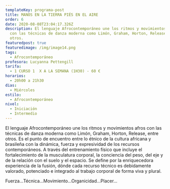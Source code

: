 ```yaml
---
templateKey: programa-post
title: MANOS EN LA TIERRA PIÉS EN EL AIRE
order: 6
date: 2020-08-08T23:04:17.326Z
description: El lenguaje Afrocontemporáneo une los ritmos y movimientos afros
  con las técnicas de danza moderna como Limón, Graham, Horton, Release, entre
  otros.
featuredpost: true
featuredimage: /img/image14.png
tags:
  - Afrocontemporáneo
profesora: Lucyanna Pettengill
tarifa:
  - 1 CURSO 1  X A LA SEMANA (1H30) - 60 €
horarios:
  - 20h00 a 21h30
dias:
  - Miércoles
estilo:
  - Afrocontemporáneo
nivel:
  - Iniciación
  - Intermedio
---
```


El lenguaje Afrocontemporáneo une los ritmos y movimientos afros con las técnicas de danza moderna como Limón, Graham, Horton, Release, entre otros. Es el punto de encuentro entre lo étnico de la cultura africana y brasileña con la dinámica, fuerza y expresividad de los recursos contemporáneos.
A través del entrenamiento físico que incluye el fortalecimiento de la musculatura corporal, la conciencia del peso, del eje y de la relación con el suelo y el espacio. Se define por la enriquecedora experiencia de la fusión, dónde cada recurso técnico es debidamente valorado, potenciado e integrado al trabajo corporal de forma viva y plural.

Fuerza…Técnica…Movimiento…Organicidad…Placer…
